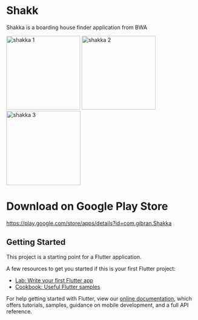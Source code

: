 # Shakk

Shakka is a boarding house finder application from BWA

<img width="195" alt="shakka 1" src="https://user-images.githubusercontent.com/72286425/107740437-b4e0dc00-6d3d-11eb-8360-cce9fc5d68c8.png"> <img width="195" alt="shakka 2" src="https://user-images.githubusercontent.com/72286425/107740438-b7433600-6d3d-11eb-96e8-f0df1d61a2a6.png"> <img width="196" alt="shakka 3" src="https://user-images.githubusercontent.com/72286425/107740440-b7dbcc80-6d3d-11eb-895d-b1817d73afb5.png">

# Download on Google Play Store

https://play.google.com/store/apps/details?id=com.gibran.Shakka


## Getting Started

This project is a starting point for a Flutter application.

A few resources to get you started if this is your first Flutter project:

- [Lab: Write your first Flutter app](https://flutter.dev/docs/get-started/codelab)
- [Cookbook: Useful Flutter samples](https://flutter.dev/docs/cookbook)

For help getting started with Flutter, view our
[online documentation](https://flutter.dev/docs), which offers tutorials,
samples, guidance on mobile development, and a full API reference.
